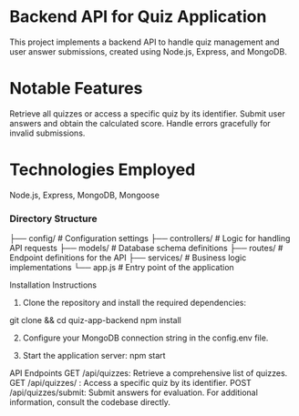 # Backend API for Quiz Application
This project implements a backend API to handle quiz management and user answer submissions, created using Node.js, Express, and MongoDB.

# Notable Features
Retrieve all quizzes or access a specific quiz by its identifier.
Submit user answers and obtain the calculated score.
Handle errors gracefully for invalid submissions.

# Technologies Employed
Node.js, Express, MongoDB, Mongoose


<h3> Directory Structure</h3>

├── config/           # Configuration settings
├── controllers/      # Logic for handling API requests
├── models/           # Database schema definitions
├── routes/           # Endpoint definitions for the API
├── services/         # Business logic implementations
└── app.js            # Entry point of the application

Installation Instructions
1. Clone the repository and install the required dependencies:

git clone <repo-url> && cd quiz-app-backend
npm install


2. Configure your MongoDB connection string in the config.env file.


3. Start the application server:
npm start

API Endpoints
GET /api/quizzes: Retrieve a comprehensive list of quizzes.
GET /api/quizzes/
: Access a specific quiz by its identifier.
POST /api/quizzes/submit: Submit answers for evaluation.
For additional information, consult the codebase directly.
